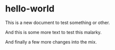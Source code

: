 # hello-world

This is a new document to test something or other.

And this is some more text to test this malarky.

And finally a few more changes into the mix.
